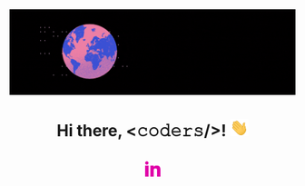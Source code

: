 <div align="center">
	<img src="https://github.com/tkachuk-ai/tkachuk-ai/raw/main/Welcome.gif">
</div>

<h1 align="center">Hi there, <𝚌𝚘𝚍𝚎𝚛𝚜/>! <img src="https://github.com/tkachuk-ai/tkachuk-ai/raw/main/Hand.gif" width="32px"></h1>
<br>
	
<div align="center"> 
	<a href="http://www.linkedin.com/in/otkachukSE"> 
		<img alt="Oleksandra @LinkedIN" width="27px" src="https://github.com/tkachuk-ai/tkachuk-ai/raw/main/LinkedIn icon.png" />
	</a>
</div>

